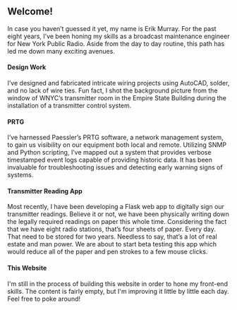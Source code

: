 
## Welcome!

In case you haven’t guessed it yet, my name is Erik Murray. For the past eight years, I’ve been honing my skills as a broadcast maintenance engineer for New York Public Radio. Aside from the day to day routine, this path has led me down many exciting avenues.

#### Design Work
I’ve designed and fabricated intricate wiring projects using AutoCAD, solder, and no lack of wire ties. Fun fact, I shot the background picture from the window of WNYC’s transmitter room in the Empire State Building during the installation of a transmitter control system.

#### PRTG
I’ve harnessed Paessler’s PRTG software, a network management system, to gain us visibility on our equipment both local and remote. Utilizing SNMP and Python scripting, I’ve mapped out a system that provides verbose timestamped event logs capable of providing historic data. It has been invaluable for troubleshooting issues and detecting early warning signs of systems.

#### Transmitter Reading App
Most recently, I have been developing a Flask web app to digitally sign our transmitter readings. Believe it or not, we have been physically writing down the legally required readings on paper this whole time. Considering the fact that we have eight radio stations, that’s four sheets of paper. Every day. That need to be stored for two years. Needless to say, that’s a lot of real estate and man power. We are about to start beta testing this app which would reduce all of the paper and pen strokes to a few mouse clicks.

#### This Website
I'm still in the process of building this website in order to hone my front-end skills. The content is fairly empty, but I'm improving it little by little each day. Feel free to poke around!

